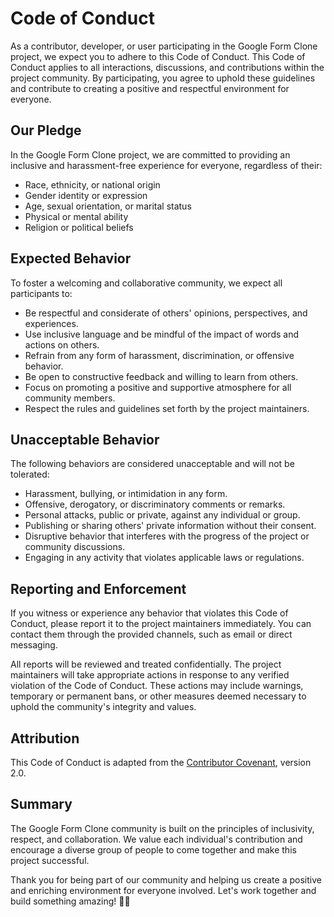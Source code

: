 # Code of Conduct

As a contributor, developer, or user participating in the Google Form Clone project, we expect you to adhere to this Code of Conduct. This Code of Conduct applies to all interactions, discussions, and contributions within the project community. By participating, you agree to uphold these guidelines and contribute to creating a positive and respectful environment for everyone.

## Our Pledge

In the Google Form Clone project, we are committed to providing an inclusive and harassment-free experience for everyone, regardless of their:

- Race, ethnicity, or national origin
- Gender identity or expression
- Age, sexual orientation, or marital status
- Physical or mental ability
- Religion or political beliefs

## Expected Behavior

To foster a welcoming and collaborative community, we expect all participants to:

- Be respectful and considerate of others' opinions, perspectives, and experiences.
- Use inclusive language and be mindful of the impact of words and actions on others.
- Refrain from any form of harassment, discrimination, or offensive behavior.
- Be open to constructive feedback and willing to learn from others.
- Focus on promoting a positive and supportive atmosphere for all community members.
- Respect the rules and guidelines set forth by the project maintainers.

## Unacceptable Behavior

The following behaviors are considered unacceptable and will not be tolerated:

- Harassment, bullying, or intimidation in any form.
- Offensive, derogatory, or discriminatory comments or remarks.
- Personal attacks, public or private, against any individual or group.
- Publishing or sharing others' private information without their consent.
- Disruptive behavior that interferes with the progress of the project or community discussions.
- Engaging in any activity that violates applicable laws or regulations.

## Reporting and Enforcement

If you witness or experience any behavior that violates this Code of Conduct, please report it to the project maintainers immediately. You can contact them through the provided channels, such as email or direct messaging.

All reports will be reviewed and treated confidentially. The project maintainers will take appropriate actions in response to any verified violation of the Code of Conduct. These actions may include warnings, temporary or permanent bans, or other measures deemed necessary to uphold the community's integrity and values.

## Attribution

This Code of Conduct is adapted from the [Contributor Covenant](https://www.contributor-covenant.org/version/2/0/code_of_conduct/), version 2.0.

## Summary

The Google Form Clone community is built on the principles of inclusivity, respect, and collaboration. We value each individual's contribution and encourage a diverse group of people to come together and make this project successful.

Thank you for being part of our community and helping us create a positive and enriching environment for everyone involved. Let's work together and build something amazing! 🌟🤝

